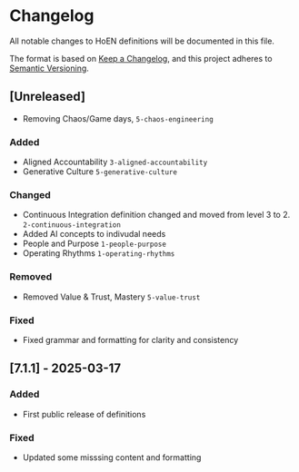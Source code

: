 # Changelog

All notable changes to HoEN definitions will be documented in this file.

The format is based on [Keep a Changelog](https://keepachangelog.com/en/1.1.0/),
and this project adheres to [Semantic Versioning](https://semver.org/spec/v2.0.0.html).

## [Unreleased]
- Removing Chaos/Game days, ```5-chaos-engineering```

### Added
- Aligned Accountability ```3-aligned-accountability```
- Generative Culture ```5-generative-culture```

### Changed
- Continuous Integration definition changed and moved from level 3 to 2.  ```2-continuous-integration```
- Added AI concepts to indivudal needs
- People and Purpose ```1-people-purpose```
- Operating Rhythms ```1-operating-rhythms```


### Removed
- Removed Value & Trust, Mastery ```5-value-trust```

### Fixed
- Fixed grammar and formatting for clarity and consistency

## [7.1.1] - 2025-03-17
### Added
- First public release of definitions
### Fixed
- Updated some misssing content and formatting